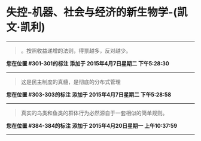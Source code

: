 # 失控-机器、社会与经济的新生物学-(凯文·凯利)

---

> 。按照收益递增的法则，得票越多，反对越少。

**您在位置 #301-301的标注** **添加于 2015年4月7日星期二 下午5:28:30**

---

> 这是民主制度的真髓，是彻底的分布式管理

**您在位置 #303-303的标注** **添加于 2015年4月7日星期二 下午5:28:58**

---

> 真实的鸟类和鱼类的群体行为必然源自于一套相似的简单规则。

**您在位置 #384-384的标注** **添加于 2015年4月20日星期一 上午10:37:59**

---

